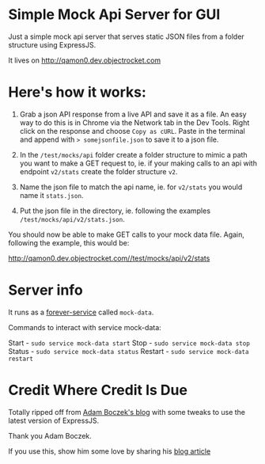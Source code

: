 # Simple Mock Api Server for GUI

Just a simple mock api server that serves static JSON files from a folder structure using ExpressJS.

It lives on http://qamon0.dev.objectrocket.com

# Here's how it works:

1. Grab a json API response from a live API and save it as a file.
An easy way to do this is in Chrome via the Network tab in the Dev Tools.
Right click on the response and choose `Copy as cURL`.
Paste in the terminal and append with `> somejsonfile.json` to save it to a json file.

2. In the `/test/mocks/api` folder create a folder structure to mimic a path you want to make a GET request to, ie. if your making calls to an api with endpoint `v2/stats` create the folder structure `v2`.

3. Name the json file to match the api name, ie. for `v2/stats` you would name it `stats.json`.

4. Put the json file in the directory, ie. following the examples `/test/mocks/api/v2/stats.json`.

You should now be able to make GET calls to your mock data file.  Again, following the example, this would be:

http://qamon0.dev.objectrocket.com//test/mocks/api/v2/stats

# Server info

It runs as a [forever-service](https://github.com/zapty/forever-service) called `mock-data`.

Commands to interact with service mock-data:

Start   - `sudo service mock-data start`
Stop    - `sudo service mock-data stop`
Status  - `sudo service mock-data status`
Restart - `sudo service mock-data restart`

# Credit Where Credit Is Due

Totally ripped off from [Adam Boczek's blog](https://coderwall.com/p/ss80vw) with some tweaks to use the latest version of ExpressJS.

Thank you Adam Boczek.

If you use this, show him some love by sharing his [blog article](http://twitter.com/share?url=https%3A%2F%2Fcoderwall.com%2Fp%2Fss80vw&via=coderwall&text=Using+Node.js+with+Express+as+a+Simple+API+Mock+Server+%23protip&related=&count=vertical&lang=en)